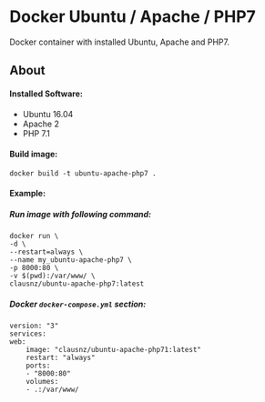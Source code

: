 # Docker Ubuntu / Apache / PHP7

Docker container with installed Ubuntu, Apache and PHP7.

## About

#### Installed Software:

- Ubuntu 16.04
- Apache 2
- PHP 7.1

#### Build image:

    docker build -t ubuntu-apache-php7 .

#### Example:

##### Run image with following command:

    docker run \
    -d \
    --restart=always \
    --name my_ubuntu-apache-php7 \
    -p 8000:80 \
    -v $(pwd):/var/www/ \
    clausnz/ubuntu-apache-php7:latest

##### Docker `docker-compose.yml` section:

    version: "3"
    services:
    web:
        image: "clausnz/ubuntu-apache-php71:latest"
        restart: "always"
        ports:
        - "8000:80"
        volumes:
        - .:/var/www/

